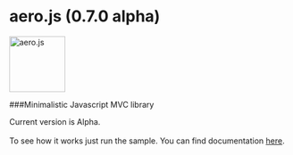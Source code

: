 aero.js (0.7.0 alpha)
====================

<img src="http://thibaud.bourgeois.free.fr/aerojs/img/aerojs.png" alt="aero.js" height="100px"/>

###Minimalistic Javascript MVC library

Current version is Alpha.
<br/><br/>
To see how it works just run the sample.
You can find documentation <a href="http://teabow.github.io/aero.js">here</a>.
